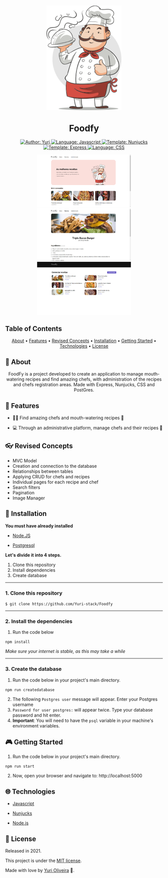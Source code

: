 <h1 align="center">
    <br><img src="https://github.com/Yuri-stack/Foodfy/blob/master/public/assets/chef.png?raw=true" alt="Index" width="240"><br><br>
    Foodfy 
</h1>

<div>
  <p align="center">
    <a  href="https://www.linkedin.com/in/yuri-silva99/"  target="_blank">
      <img  src="https://img.shields.io/static/v1?label=Author&message=Yuri&color=00ff99&style=for-the-badge&logo=LinkedIn"  alt="Author: Yuri">
    </a>
    <a  href="#">
      <img  src="https://img.shields.io/static/v1?label=Language&message=Javascript&color=yellow&style=for-the-badge&logo=JavaScript"  alt="Language: Javascript">
    </a>
    <a  href="#">
      <img  src="https://img.shields.io/static/v1?label=Template&message=Nunjucks&color=green&style=for-the-badge&logo=Ghost"  alt="Template: Nunjucks">
    </a>
    <a  href="#">
      <img  src="https://img.shields.io/static/v1?label=Template&message=Express&color=yellow&style=for-the-badge&logo=Ghost"  alt="Template: Express">
    </a>
    <a  href="#">
      <img  src="https://img.shields.io/static/v1?label=Language&message=CSS&color=blue&style=for-the-badge&logo=CSS3"  alt="Language: CSS">
    </a>
  </p>
</div>

<p align="center">
    <img src="public/assets/index.png" alt="Index" width="300">
    <img src="public/assets/recipes.png" alt="Recipe Page" width="300" ><br>
    <img src="public/assets/admin.png" alt="Admin Page" width="300">
</p>

## Table of Contents

<p align="center">
 <a href="#about">About</a> •
 <a href="#features">Features</a> •
 <a href="#revised-concepts">Revised Concepts</a> • 
 <a href="#installation">Installation</a> • 
 <a href="#getting-started">Getting Started</a> • 
 <a href="#technologies">Technologies</a> • 
 <a href="#license">License</a>
</p>

## 📌 About
<div>
    <p align="center">
        FoodFy is a project developed to create an application to manage mouth-watering recipes and find amazing chefs, with administration of the recipes and chefs registration areas. Made with Express, Nunjucks, CSS and PostGres.
    </p>
</div>

## 🚀 Features

- 👩‍🍳 Find amazing chefs and mouth-watering recipes 🍤

- 💻 Through an administrative platform, manage chefs and their recipes 🍴 

## 👓 Revised Concepts

- MVC Model
- Creation and connection to the database
- Relationships between tables
- Applying CRUD for chefs and recipes
- Individual pages for each recipe and chef
- Search filters
- Pagination
- Image Manager

## 📕 Installation

**You must have already installed**

- <a  href="https://nodejs.org/en/download/"> Node.JS </a>

- <a  href="https://www.postgresql.org/"> Postgresql </a>

**Let's divide it into 4 steps.**

1. Clone this repository
2. Install dependencies
3. Create database
<!-- 4. Feed the database -->

  ---
### 1. Clone this repository
```
$ git clone https://github.com/Yuri-stack/Foodfy
```
---
### 2. Install the dependencies

1.  Run the code below
```
npm install
```
*Make sure your internet is stable, as this may take a while*

  ---
### 3. Create the database
  
1.  Run the code below in your project's main directory.
```
npm run createdatabase
```
2. The following `Postgres user` message will appear. Enter your Postgres username
3. `Password for user postgres:` will appear twice. Type your database password and hit enter.
4. **Important**: You will need to have the `psql` variable in your machine's environment variables.

## 🎮 Getting Started

1. Run the code below in your project's main directory.
```
npm run start
```
2. Now, open your browser and navigate to: http://localhost:5000
## 🌐 Technologies

- [Javascript](https://www.javascript.com/)

- [Nunjucks](https://mozilla.github.io/nunjucks/)

- [Node.js](https://nodejs.org/en/)

## 📝 License

Released in 2021.

This project is under the [MIT license](https://github.com/Yuri-stack/Foodfy/blob/master/LICENSE).

Made with love by [Yuri Oliveira](https://www.linkedin.com/in/yuri-silva99/) 🚀.
